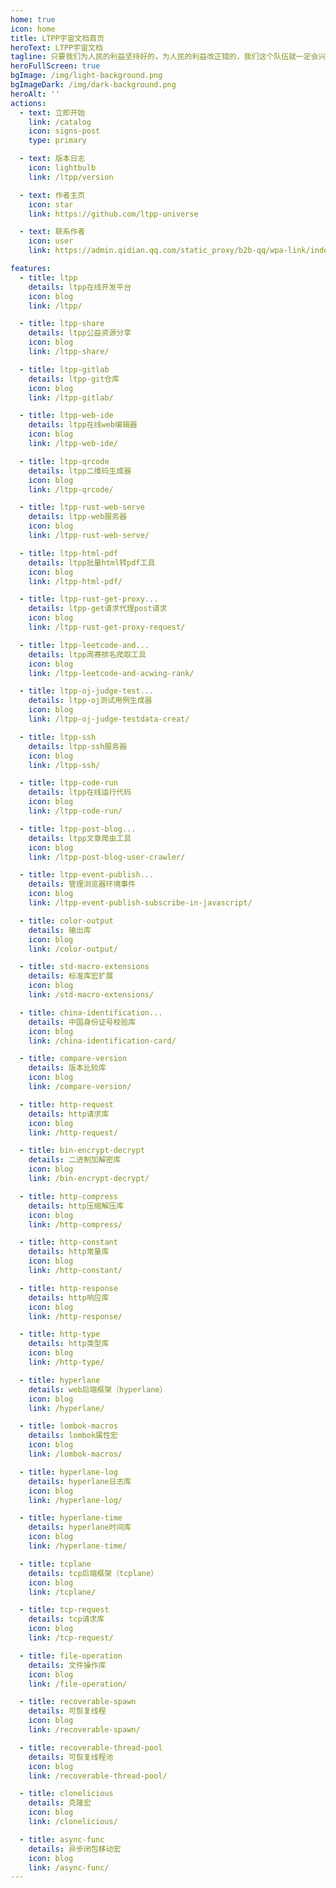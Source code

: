 ```yaml
---
home: true
icon: home
title: LTPP宇宙文档首页
heroText: LTPP宇宙文档
tagline: 只要我们为人民的利益坚持好的，为人民的利益改正错的，我们这个队伍就一定会兴旺起来。
heroFullScreen: true
bgImage: /img/light-background.png
bgImageDark: /img/dark-background.png
heroAlt: ''
actions:
  - text: 立即开始
    link: /catalog
    icon: signs-post
    type: primary

  - text: 版本日志
    icon: lightbulb
    link: /ltpp/version

  - text: 作者主页
    icon: star
    link: https://github.com/ltpp-universe

  - text: 联系作者
    icon: user
    link: https://admin.qidian.qq.com/static_proxy/b2b-qq/wpa-link/index.html#/person?uin=1491579574

features:
  - title: ltpp
    details: ltpp在线开发平台
    icon: blog
    link: /ltpp/

  - title: ltpp-share
    details: ltpp公益资源分享
    icon: blog
    link: /ltpp-share/

  - title: ltpp-gitlab
    details: ltpp-git仓库
    icon: blog
    link: /ltpp-gitlab/

  - title: ltpp-web-ide
    details: ltpp在线web编辑器
    icon: blog
    link: /ltpp-web-ide/

  - title: ltpp-qrcode
    details: ltpp二维码生成器
    icon: blog
    link: /ltpp-qrcode/

  - title: ltpp-rust-web-serve
    details: ltpp-web服务器
    icon: blog
    link: /ltpp-rust-web-serve/

  - title: ltpp-html-pdf
    details: ltpp批量html转pdf工具
    icon: blog
    link: /ltpp-html-pdf/

  - title: ltpp-rust-get-proxy...
    details: ltpp-get请求代理post请求
    icon: blog
    link: /ltpp-rust-get-proxy-request/

  - title: ltpp-leetcode-and...
    details: ltpp周赛排名爬取工具
    icon: blog
    link: /ltpp-leetcode-and-acwing-rank/

  - title: ltpp-oj-judge-test...
    details: ltpp-oj测试用例生成器
    icon: blog
    link: /ltpp-oj-judge-testdata-creat/

  - title: ltpp-ssh
    details: ltpp-ssh服务器
    icon: blog
    link: /ltpp-ssh/

  - title: ltpp-code-run
    details: ltpp在线运行代码
    icon: blog
    link: /ltpp-code-run/

  - title: ltpp-post-blog...
    details: ltpp文章爬虫工具
    icon: blog
    link: /ltpp-post-blog-user-crawler/

  - title: ltpp-event-publish...
    details: 管理浏览器环境事件
    icon: blog
    link: /ltpp-event-publish-subscribe-in-javascript/

  - title: color-output
    details: 输出库
    icon: blog
    link: /color-output/

  - title: std-macro-extensions
    details: 标准库宏扩展
    icon: blog
    link: /std-macro-extensions/

  - title: china-identification...
    details: 中国身份证号校验库
    icon: blog
    link: /china-identification-card/

  - title: compare-version
    details: 版本比较库
    icon: blog
    link: /compare-version/

  - title: http-request
    details: http请求库
    icon: blog
    link: /http-request/

  - title: bin-encrypt-decrypt
    details: 二进制加解密库
    icon: blog
    link: /bin-encrypt-decrypt/

  - title: http-compress
    details: http压缩解压库
    icon: blog
    link: /http-compress/

  - title: http-constant
    details: http常量库
    icon: blog
    link: /http-constant/

  - title: http-response
    details: http响应库
    icon: blog
    link: /http-response/

  - title: http-type
    details: http类型库
    icon: blog
    link: /http-type/

  - title: hyperlane
    details: web后端框架（hyperlane）
    icon: blog
    link: /hyperlane/

  - title: lombok-macros
    details: lombok属性宏
    icon: blog
    link: /lombok-macros/

  - title: hyperlane-log
    details: hyperlane日志库
    icon: blog
    link: /hyperlane-log/

  - title: hyperlane-time
    details: hyperlane时间库
    icon: blog
    link: /hyperlane-time/

  - title: tcplane
    details: tcp后端框架（tcplane）
    icon: blog
    link: /tcplane/

  - title: tcp-request
    details: tcp请求库
    icon: blog
    link: /tcp-request/

  - title: file-operation
    details: 文件操作库
    icon: blog
    link: /file-operation/

  - title: recoverable-spawn
    details: 可恢复线程
    icon: blog
    link: /recoverable-spawn/

  - title: recoverable-thread-pool
    details: 可恢复线程池
    icon: blog
    link: /recoverable-thread-pool/

  - title: clonelicious
    details: 克隆宏
    icon: blog
    link: /clonelicious/

  - title: async-func
    details: 异步闭包移动宏
    icon: blog
    link: /async-func/
---
```


<Bottom />
